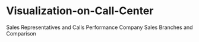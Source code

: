 # Visualization-on-Call-Center
Sales Representatives and Calls Performance
Company Sales Branches and Comparison
